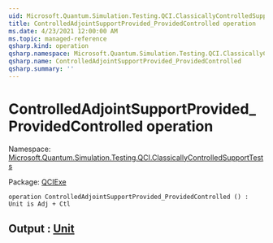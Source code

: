 ```yaml
---
uid: Microsoft.Quantum.Simulation.Testing.QCI.ClassicallyControlledSupportTests.ControlledAdjointSupportProvided_ProvidedControlled
title: ControlledAdjointSupportProvided_ProvidedControlled operation
ms.date: 4/23/2021 12:00:00 AM
ms.topic: managed-reference
qsharp.kind: operation
qsharp.namespace: Microsoft.Quantum.Simulation.Testing.QCI.ClassicallyControlledSupportTests
qsharp.name: ControlledAdjointSupportProvided_ProvidedControlled
qsharp.summary: ''
---
```


# ControlledAdjointSupportProvided_ProvidedControlled operation

Namespace: [Microsoft.Quantum.Simulation.Testing.QCI.ClassicallyControlledSupportTests](xref:Microsoft.Quantum.Simulation.Testing.QCI.ClassicallyControlledSupportTests)

Package: [QCIExe](https://nuget.org/packages/QCIExe)




```qsharp
operation ControlledAdjointSupportProvided_ProvidedControlled () : Unit is Adj + Ctl
```


## Output : [Unit](xref:microsoft.quantum.qsharp.valueliterals#unit-literal)

